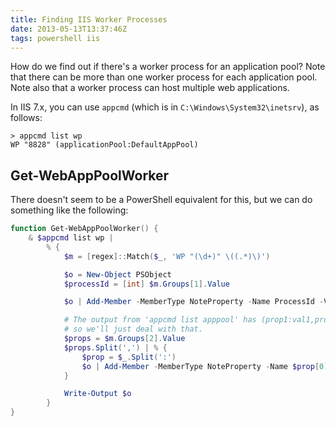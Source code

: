 ```yaml
---
title: Finding IIS Worker Processes
date: 2013-05-13T13:37:46Z
tags: powershell iis
---
```

How do we find out if there's a worker process for an application pool? Note that there can be more than one worker process for each application pool. Note also that a worker process can host multiple web applications.

In IIS 7.x, you can use `appcmd` (which is in `C:\Windows\System32\inetsrv`), as follows:

    > appcmd list wp
	WP "8828" (applicationPool:DefaultAppPool)

## Get-WebAppPoolWorker

There doesn't seem to be a PowerShell equivalent for this, but we can do something like the following:

```powershell
function Get-WebAppPoolWorker() {
	& $appcmd list wp |
		% {
			$m = [regex]::Match($_, 'WP "(\d+)" \((.*)\)')

			$o = New-Object PSObject
			$processId = [int] $m.Groups[1].Value

			$o | Add-Member -MemberType NoteProperty -Name ProcessId -Value $processId

			# The output from 'appcmd list apppool' has (prop1:val1,prop2:val2),
			# so we'll just deal with that.
			$props = $m.Groups[2].Value
			$props.Split(',') | % {
				$prop = $_.Split(':')
				$o | Add-Member -MemberType NoteProperty -Name $prop[0] -Value $prop[1]
			}

			Write-Output $o
		}
}
```
